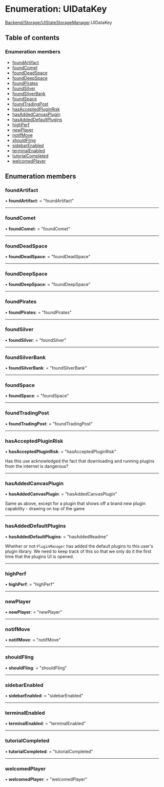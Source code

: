 # Enumeration: UIDataKey

[Backend/Storage/UIStateStorageManager](../modules/backend_storage_uistatestoragemanager.md).UIDataKey

## Table of contents

### Enumeration members

- [foundArtifact](backend_storage_uistatestoragemanager.uidatakey.md#foundartifact)
- [foundComet](backend_storage_uistatestoragemanager.uidatakey.md#foundcomet)
- [foundDeadSpace](backend_storage_uistatestoragemanager.uidatakey.md#founddeadspace)
- [foundDeepSpace](backend_storage_uistatestoragemanager.uidatakey.md#founddeepspace)
- [foundPirates](backend_storage_uistatestoragemanager.uidatakey.md#foundpirates)
- [foundSilver](backend_storage_uistatestoragemanager.uidatakey.md#foundsilver)
- [foundSilverBank](backend_storage_uistatestoragemanager.uidatakey.md#foundsilverbank)
- [foundSpace](backend_storage_uistatestoragemanager.uidatakey.md#foundspace)
- [foundTradingPost](backend_storage_uistatestoragemanager.uidatakey.md#foundtradingpost)
- [hasAcceptedPluginRisk](backend_storage_uistatestoragemanager.uidatakey.md#hasacceptedpluginrisk)
- [hasAddedCanvasPlugin](backend_storage_uistatestoragemanager.uidatakey.md#hasaddedcanvasplugin)
- [hasAddedDefaultPlugins](backend_storage_uistatestoragemanager.uidatakey.md#hasaddeddefaultplugins)
- [highPerf](backend_storage_uistatestoragemanager.uidatakey.md#highperf)
- [newPlayer](backend_storage_uistatestoragemanager.uidatakey.md#newplayer)
- [notifMove](backend_storage_uistatestoragemanager.uidatakey.md#notifmove)
- [shouldFling](backend_storage_uistatestoragemanager.uidatakey.md#shouldfling)
- [sidebarEnabled](backend_storage_uistatestoragemanager.uidatakey.md#sidebarenabled)
- [terminalEnabled](backend_storage_uistatestoragemanager.uidatakey.md#terminalenabled)
- [tutorialCompleted](backend_storage_uistatestoragemanager.uidatakey.md#tutorialcompleted)
- [welcomedPlayer](backend_storage_uistatestoragemanager.uidatakey.md#welcomedplayer)

## Enumeration members

### foundArtifact

• **foundArtifact**: = "foundArtifact"

---

### foundComet

• **foundComet**: = "foundComet"

---

### foundDeadSpace

• **foundDeadSpace**: = "foundDeadSpace"

---

### foundDeepSpace

• **foundDeepSpace**: = "foundDeepSpace"

---

### foundPirates

• **foundPirates**: = "foundPirates"

---

### foundSilver

• **foundSilver**: = "foundSilver"

---

### foundSilverBank

• **foundSilverBank**: = "foundSilverBank"

---

### foundSpace

• **foundSpace**: = "foundSpace"

---

### foundTradingPost

• **foundTradingPost**: = "foundTradingPost"

---

### hasAcceptedPluginRisk

• **hasAcceptedPluginRisk**: = "hasAcceptedPluginRisk"

Has this use acknowledged the fact that downloading and running
plugins from the internet is dangerous?

---

### hasAddedCanvasPlugin

• **hasAddedCanvasPlugin**: = "hasAddedCanvasPlugin"

Same as above, except for a plugin that shows off a brand new
plugin capability - drawing on top of the game

---

### hasAddedDefaultPlugins

• **hasAddedDefaultPlugins**: = "hasAddedReadme"

Whether or not `PluginManager` has added the default plugins to
this user's plugin library. We need to keep track of this so
that we only do it the first time that the plugins UI is opened.

---

### highPerf

• **highPerf**: = "highPerf"

---

### newPlayer

• **newPlayer**: = "newPlayer"

---

### notifMove

• **notifMove**: = "notifMove"

---

### shouldFling

• **shouldFling**: = "shouldFling"

---

### sidebarEnabled

• **sidebarEnabled**: = "sidebarEnabled"

---

### terminalEnabled

• **terminalEnabled**: = "terminalEnabled"

---

### tutorialCompleted

• **tutorialCompleted**: = "tutorialCompleted"

---

### welcomedPlayer

• **welcomedPlayer**: = "welcomedPlayer"
